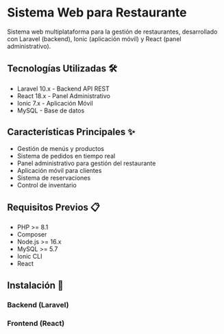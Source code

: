 # Sistema Web para Restaurante

Sistema web multiplataforma para la gestión de restaurantes, desarrollado con Laravel (backend), Ionic (aplicación móvil) y React (panel administrativo).

## Tecnologías Utilizadas 🛠️

- Laravel 10.x - Backend API REST
- React 18.x - Panel Administrativo
- Ionic 7.x - Aplicación Móvil
- MySQL - Base de datos

## Características Principales ✨

- Gestión de menús y productos
- Sistema de pedidos en tiempo real
- Panel administrativo para gestión del restaurante
- Aplicación móvil para clientes
- Sistema de reservaciones
- Control de inventario

## Requisitos Previos 📋

- PHP >= 8.1
- Composer
- Node.js >= 16.x
- MySQL >= 5.7
- Ionic CLI
- React

## Instalación 🔧

### Backend (Laravel)


### Frontend (React)

